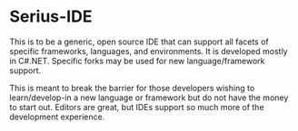 # Serius-IDE
This is to be a generic, open source IDE that can support all facets of specific frameworks, languages, and environments. 
It is developed mostly in C#.NET. Specific forks may be used for new language/framework support. 

This is meant to break the barrier for those developers wishing to learn/develop-in a new language or framework but do not have the money to start out. 
Editors are great, but IDEs support so much more of the development experience.
